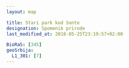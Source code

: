```yaml
---
layout: map

title: Stari park kod Sonte
designation: Spomenik prirode
last_modified_at: 2018-05-25T23:19:57+02:00

BioRaS: [345]
geoSrbija:
  L1_301: [7]
---
```

